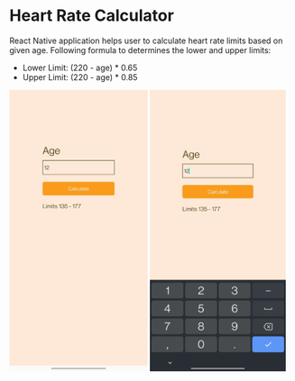 # Heart Rate Calculator
React Native application helps user to calculate heart rate limits based on given age.
Following formula to determines the lower and upper limits:

- Lower Limit: (220 - age) * 0.65
- Upper Limit: (220 - age) * 0.85

<img src="assets/Screenshot.jpg" alt="Screenshot" height="500" /> <img src="assets/ScreenshotNum.jpg" alt="Screenshot" height="500" />
